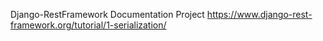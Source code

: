 Django-RestFramework Documentation Project
https://www.django-rest-framework.org/tutorial/1-serialization/